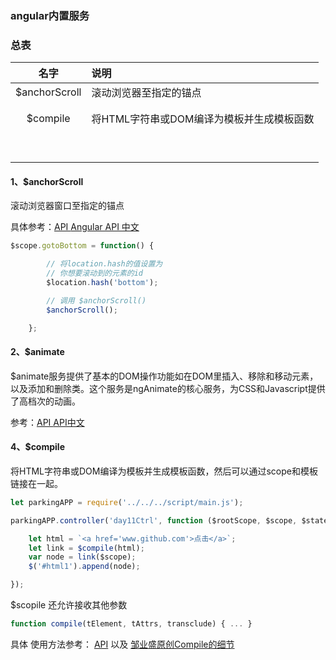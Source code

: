 ### angular内置服务

### 总表

| 名字 | 说明 |
| :---: | :--- |
| $anchorScroll | 滚动浏览器至指定的锚点 |
|  |  |
|  |  |
| $compile | 将HTML字符串或DOM编译为模板并生成模板函数 |
|  |  |
|  |  |
|  |  |
|  |  |
|  |  |
|  |  |
|  |  |
|  |  |
|  |  |

#### 1、$anchorScroll

滚动浏览器窗口至指定的锚点

具体参考：[API ](http://docs.ngnice.com/api/ng/service/$anchorScroll)  [Angular API 中文](http://www.jianshu.com/p/9cd7c2d2710f)

```js
$scope.gotoBottom = function() {

        // 将location.hash的值设置为
        // 你想要滚动到的元素的id
        $location.hash('bottom');

        // 调用 $anchorScroll()
        $anchorScroll();

    };
```

#### 2、$animate

$animate服务提供了基本的DOM操作功能如在DOM里插入、移除和移动元素，以及添加和删除类。这个服务是ngAnimate的核心服务，为CSS和Javascript提供了高档次的动画。

参考：[API ](http://docs.ngnice.com/api/ng/service/$animate) [API中文](http://www.cnblogs.com/ys-ys/p/4987022.html)

#### 4、$compile

将HTML字符串或DOM编译为模板并生成模板函数，然后可以通过scope和模板链接在一起。

```js
let parkingAPP = require('../../../script/main.js');

parkingAPP.controller('day11Ctrl', function ($rootScope, $scope, $state, $log, $timeout, $compile) {

    let html = `<a href='www.github.com'>点击</a>`;
    let link = $compile(html);
    var node = link($scope);
    $('#html1').append(node);

});
```

$scopile 还允许接收其他参数

```js
function compile(tElement, tAttrs, transclude) { ... }
```

具体 使用方法参考： [API](http://docs.ngnice.com/api/ng/service/$compile)   以及    [邹业盛原创Compile的细节](https://checkcheckzz.gitbooks.io/angularjs-learning-notes/content/chapter18/18-5.html)

